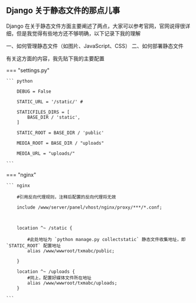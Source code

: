 ## Django 关于静态文件的那点儿事

Django 在关于静态文件方面主要阐述了两点，大家可以参考官网，官网说得很详细，但是我觉得有些地方还不够明确，以下记录下我的理解

一、如何管理静态文件（如图片、JavaScript、CSS）
二、如何部署静态文件

有关这方面的内容，我先贴下我的主要配置

=== "settings.py"

    ``` python
    
        DEBUG = False
        
        STATIC_URL = '/static/' #
        
        STATICFILES_DIRS = [
            BASE_DIR / 'static',
        ]
        
        STATIC_ROOT = BASE_DIR / 'public'
        
        MEDIA_ROOT = BASE_DIR / "uploads"
        
        MEDIA_URL = "uploads/"
    
    ```

=== "nginx"

    ``` nginx
    
    	#引用反向代理规则，注释后配置的反向代理将无效
    
    	include /www/server/panel/vhost/nginx/proxy/***/*.conf;
    
    
    
        location ^~ /static {
            
            #此处地址为 `python manage.py collectstatic` 静态文件收集地址，即 `STATIC_ROOT` 配置地址
            alias /www/wwwroot/txmabc/public;
    
        }
    
        location ^~ /uploads {
            #同上，配置好媒体文件所在地址
            alias /www/wwwroot/txmabc/uploads;
        }
    
    ```

